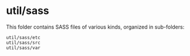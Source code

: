 # util/sass

This folder contains SASS files of various kinds, organized in sub-folders:

    util/sass/etc
    util/sass/src
    util/sass/var

